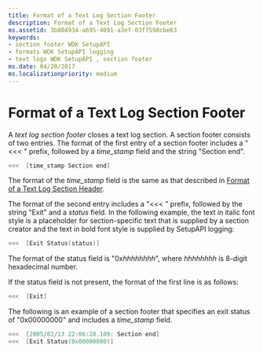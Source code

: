 ```yaml
---
title: Format of a Text Log Section Footer
description: Format of a Text Log Section Footer
ms.assetid: 3b804934-a695-4091-a3ef-03f7598cbe63
keywords:
- section footer WDK SetupAPI
- formats WDK SetupAPI logging
- text logs WDK SetupAPI , section footer
ms.date: 04/20/2017
ms.localizationpriority: medium
---
```


# Format of a Text Log Section Footer


A *text log section footer* closes a text log section. A section footer consists of two entries. The format of the first entry of a section footer includes a "&lt;&lt;&lt; " prefix, followed by a *time_stamp* field and the string "Section end".

```cpp
<<<  [time_stamp Section end]
```

The format of the *time_stamp* field is the same as that described in [Format of a Text Log Section Header](format-of-a-text-log-section-header.md).

The format of the second entry includes a "&lt;&lt;&lt; " prefix, followed by the string "Exit" and a *status* field. In the following example, the text in italic font style is a placeholder for section-specific text that is supplied by a section creator and the text in bold font style is supplied by SetupAPI logging:

```cpp
<<<  [Exit Status(status)]
```

The format of the status field is "0x*hhhhhhhh*", where *hhhhhhhh* is 8-digit hexadecimal number.

If the status field is not present, the format of the first line is as follows:

```cpp
<<<  [Exit]
```

The following is an example of a section footer that specifies an exit status of "0x00000000" and includes a *time_stamp* field.

```cpp
<<<  [2005/02/13 22:06:28.109: Section end]
<<<  [Exit Status(0x00000000)]
```

 

 






